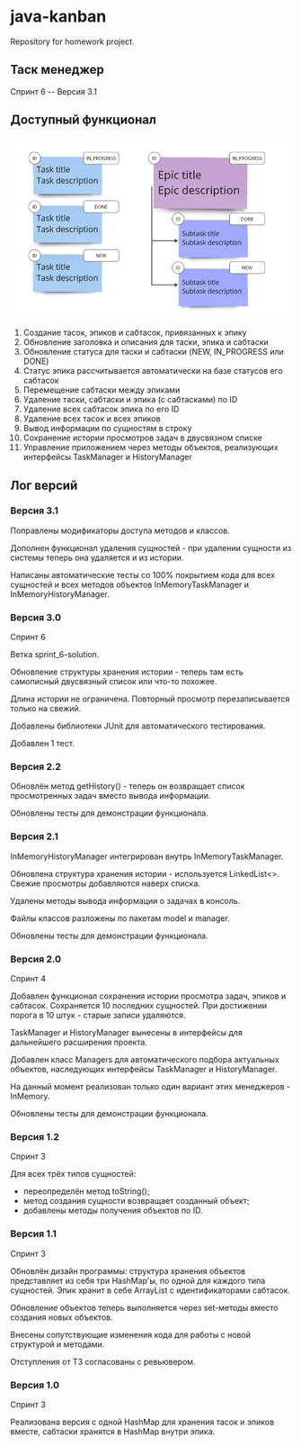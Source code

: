 # java-kanban

Repository for homework project.

## Таск менеджер

Спринт 6 -- Версия 3.1

## Доступный функционал

![](kanban-image.png)

1. Создание тасок, эпиков и сабтасок, привязанных к эпику
2. Обновление заголовка и описания для таски, эпика и сабтаски
3. Обновление статуса для таски и сабтаски (NEW, IN_PROGRESS или DONE)
4. Статус эпика рассчитывается автоматически на базе статусов его сабтасок
5. Перемещение сабтаски между эпиками
6. Удаление таски, сабтаски и эпика (с сабтасками) по ID
7. Удаление всех сабтасок эпика по его ID
8. Удаление всех тасок и всех эпиков
9. Вывод информации по сущностям в строку
10. Сохранение истории просмотров задач в двусвязном списке
11. Управление приложением через методы объектов, реализующих интерфейсы TaskManager и HistoryManager

## Лог версий

### Версия 3.1

Поправлены модификаторы доступа методов и классов. 

Дополнен функционал удаления сущностей - при удалении сущности из системы теперь она удаляется и из истории. 

Написаны автоматические тесты со 100% покрытием кода для всех сущностей и всех методов объектов InMemoryTaskManager и InMemoryHistoryManager.

### Версия 3.0

Спринт 6

Ветка sprint_6-solution.

Обновление структуры хранения истории - теперь там есть самописный двусвязный список или что-то похожее.

Длина истории не ограничена. Повторный просмотр перезаписывается только на свежий.

Добавлены библиотеки JUnit для автоматического тестирования.

Добавлен 1 тест.

### Версия 2.2

Обновлён метод getHistory() - теперь он возвращает список просмотренных задач вместо вывода информации.

Обновлены тесты для демонстрации функционала.

### Версия 2.1

InMemoryHistoryManager интегрирован внутрь InMemoryTaskManager. 

Обновлена структура хранения истории - используется LinkedList<>. Свежие просмотры добавляются наверх списка.

Удалены методы вывода информации о задачах в консоль. 

Файлы классов разложены по пакетам model и manager. 

Обновлены тесты для демонстрации функционала.

### Версия 2.0

Спринт 4

Добавлен функционал сохранения истории просмотра задач, эпиков и сабтасок. Сохраняется 10 последних сущностей. При достижении порога в 10 штук - старые записи удаляются.

TaskManager и HistoryManager вынесены в интерфейсы для дальнейшего расширения проекта. 

Добавлен класс Managers для автоматического подбора актуальных объектов, наследующих интерфейсы TaskManager и HistoryManager.

На данный момент реализован только один вариант этих менеджеров - InMemory. 

Обновлены тесты для демонстрации функционала.

### Версия 1.2

Спринт 3

Для всех трёх типов сущностей: 
- переопределён метод toString();
- метод создания сущности возвращает созданный объект;
- добавлены методы получения объектов по ID.

### Версия 1.1

Спринт 3

Обновлён дизайн программы: структура хранения объектов представляет из себя три HashMap'ы, по одной для каждого типа сущностей. Эпик хранит в себе ArrayList с идентификаторами сабтасок.

Обновление объектов теперь выполняется через set-методы вместо создания новых объектов. 

Внесены сопутствующие изменения кода для работы с новой структурой и методами.

Отступления от ТЗ согласованы с ревьювером.

### Версия 1.0

Спринт 3

Реализована версия с одной HashMap для хранения тасок и эпиков вместе, сабтаски хранятся в HashMap внутри эпика.
